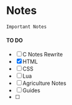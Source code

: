 # Notes
`Important Notes`

#### TO DO 
- [ ] C Notes Rewrite
- [x] HTML 
- [ ] CSS
- [ ] Lua
- [ ] Agriculture Notes
- [ ] Guides
- [ ] 
